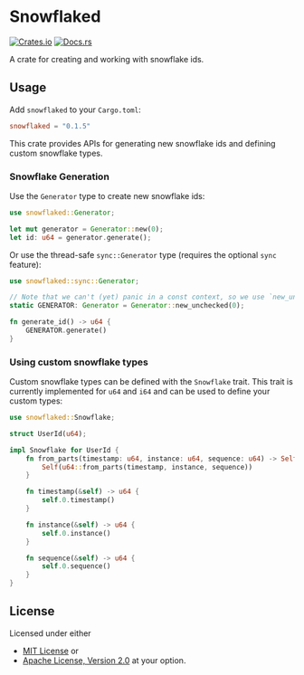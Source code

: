 # Snowflaked

[![Crates.io](https://img.shields.io/crates/v/snowflaked)](https://crates.io/crates/snowflaked)
[![Docs.rs](https://img.shields.io/docsrs/snowflaked/latest)](https://docs.rs/snowflaked)

A crate for creating and working with snowflake ids.

## Usage

Add `snowflaked` to your `Cargo.toml`:

```toml
snowflaked = "0.1.5"
```

This crate provides APIs for generating new snowflake ids and defining custom snowflake types.

### Snowflake Generation

Use the `Generator` type to create new snowflake ids:

```rust
use snowflaked::Generator;

let mut generator = Generator::new(0);
let id: u64 = generator.generate();
```

Or use the thread-safe `sync::Generator` type (requires the optional `sync` feature):

```rust
use snowflaked::sync::Generator;

// Note that we can't (yet) panic in a const context, so we use `new_unchecked`.
static GENERATOR: Generator = Generator::new_unchecked(0);

fn generate_id() -> u64 {
    GENERATOR.generate()
}
```

### Using custom snowflake types

Custom snowflake types can be defined with the `Snowflake` trait. This trait is currently
implemented for `u64` and `i64` and can be used to define your custom types:

```rust
use snowflaked::Snowflake;

struct UserId(u64);

impl Snowflake for UserId {
    fn from_parts(timestamp: u64, instance: u64, sequence: u64) -> Self {
        Self(u64::from_parts(timestamp, instance, sequence))
    }

    fn timestamp(&self) -> u64 {
        self.0.timestamp()
    }

    fn instance(&self) -> u64 {
        self.0.instance()
    }

    fn sequence(&self) -> u64 {
        self.0.sequence()
    }
}
```

## License

Licensed under either 
- [MIT License](https://github.com/MrGunflame/snowflaked-rs/blob/master/LICENSE-MIT)
or
- [Apache License, Version 2.0](https://github.com/MrGunflame/snowflaked-rs/blob/master/LICENSE-APACHE)
at your option.
